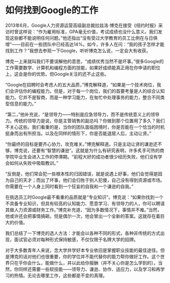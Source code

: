 # 如何找到GoogIe的工作

2013年6月，Google人力资源运营高级副总裁拉兹洛·博克在接受《纽约时报》采访时曾这样说：“作为雇用标准，GPA毫无价值，考试成绩也没什么意义。我们发现这些都不能说明任何问题。”他还指出“没有受过大学教育的员工比例在与日俱增”——目前在一些团队中已经高达14%。如今，许多人在问：“我的孩子怎样才能找到工作？”我想去参观一下Google，听听博克怎么说，一定会大有收获。 

博克一上来就叫我们不要误解他的意思，“成绩优秀当然不是坏事。”很多Google的工作需要数学、计算机和编程方面的技能，如果好成绩能真正用在你申请的职位上，这会是你的优势。但Google关注的还不止这些。 

“Google在招聘时会考虑人的五大品质，”博克解释道，“如果是一个技术岗位，我们会评估你的编程能力。但是，对于每一个岗位，我们的首要考量是人的综合认知能力。它并不是智商，而是一种学习能力，在匆忙中处理事务的能力，整合不同类型信息的能力。” 

“第二，”他补充说，“是领导力——特别是应急领导力，而不是传统意义上的领导力。传统的领导力是说，你是主管销售的副总吗？你做到那个位置用了多久？我们不关心这些。我们看重的是，当你的团队面临困境时，你是否能在一个恰当的时机挺身而出有所担当。以及在同样的情形下，你是否能退居人后，主动让贤。” 

“你最终的目标是要齐心协力，攻克难关。”博克解释道。只是主动让贤的谦逊还不够，博克说，还要有“智慧的谦逊”。这就是为什么有研究表明，许多炙手可热的商学院毕业生会进入工作的停滞期。“前程大好的成功者很少经历失败，他们没有学会如何从失败中吸取教训。” 

“反倒是，他们常会犯一些根本性的归因错误，就是说遇上好事，他们会觉得是因为自己的天才；而出了坏事，他们会归咎于别人犯傻，自己没有得到资源或市场。你需要在一个人身上同时看到一个狂妄的自我和一个谦逊的自我。” 

在挑选员工时Google最不看重的品质就是“专业知识”。博克说：“如果你找到一个不具备专业知识，但具有较高的认知能力、愿意学习、有领导力的人，你可以聘请其做人力资源或财务工作。”博克补充道，“因为多数情况下，事情并不难。”当然，他或许还会把事情搞砸。但是偶尔一次，他会冒出一个全新的答案。这就存在着巨大的价值。 

我们总结了一下博克的选人方法：才能会以各种不同的形式，各种非传统的方式出现，面试官必须对每种形式保持敏感，不仅仅限于名牌大学的招牌。 

对于大多数青年人来说，念大学并学好本专业依旧是掌握职业技能的最佳途径。但是博克的话对他们也很重要，你的学位并不能代替你的能力帮你做好工作。这个世界只在乎你会什么，能做什么，并以此给你报酬（并不关心你是怎么学到的）。当然，你同样还需要一些软技能——领导力、谦逊、协作、适应力，以及学习和再学习的热情。无论去哪里工作，这些都是不变的真理。
